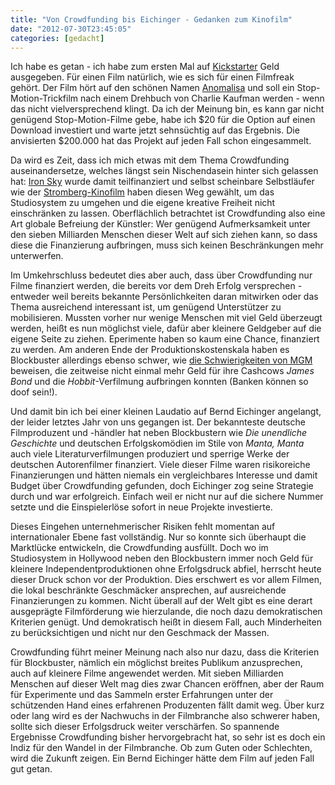 ```yaml
---
title: "Von Crowdfunding bis Eichinger - Gedanken zum Kinofilm"
date: "2012-07-30T23:45:05"
categories: [gedacht]
---
```


Ich habe es getan - ich habe zum ersten Mal auf [Kickstarter](http://www.kickstarter.com) Geld ausgegeben. Für einen Film natürlich, wie es sich für einen Filmfreak gehört. Der Film hört auf den schönen Namen [Anomalisa](http://www.kickstarter.com/projects/anomalisa/charlie-kaufmans-anomalisa) und soll ein Stop-Motion-Trickfilm nach einem Drehbuch von Charlie Kaufman werden - wenn das nicht vielversprechend klingt. Da ich der Meinung bin, es kann gar nicht genügend Stop-Motion-Filme gebe, habe ich \$20 für die Option auf einen Download investiert und warte jetzt sehnsüchtig auf das Ergebnis. Die anvisierten \$200.000 hat das Projekt auf jeden Fall schon eingesammelt.

Da wird es Zeit, dass ich mich etwas mit dem Thema Crowdfunding auseinandersetze, welches längst sein Nischendasein hinter sich gelassen hat: [Iron Sky](/2012/01/31/trash-auf-der-berlinale/) wurde damit teilfinanziert und selbst scheinbare Selbstläufer wie der [Stromberg-Kinofilm](http://www.myspass.de/myspass/specials/stromberg-kinofilm/) haben diesen Weg gewählt, um das Studiosystem zu umgehen und die eigene kreative Freiheit nicht einschränken zu lassen. Oberflächlich betrachtet ist Crowdfunding also eine Art globale Befreiung der Künstler: Wer genügend Aufmerksamkeit unter den sieben Milliarden Menschen dieser Welt auf sich ziehen kann, so dass diese die Finanzierung aufbringen, muss sich keinen Beschränkungen mehr unterwerfen.

Im Umkehrschluss bedeutet dies aber auch, dass über Crowdfunding nur Filme finanziert werden, die bereits vor dem Dreh Erfolg versprechen - entweder weil bereits bekannte Persönlichkeiten daran mitwirken oder das Thema ausreichend interessant ist, um genügend Unterstützer zu mobilisieren. Mussten vorher nur wenige Menschen mit viel Geld überzeugt werden, heißt es nun möglichst viele, dafür aber kleinere Geldgeber auf die eigene Seite zu ziehen. Eperimente haben so kaum eine Chance, finanziert zu werden. Am anderen Ende der Produktionskostenskala haben es Blockbuster allerdings ebenso schwer, wie [die Schwierigkeiten von MGM](http://www.filmstarts.de/nachrichten/18469334.html) beweisen, die zeitweise nicht einmal mehr Geld für ihre Cashcows *James Bond* und die *Hobbit*-Verfilmung aufbringen konnten (Banken können so doof sein!).

Und damit bin ich bei einer kleinen Laudatio auf Bernd Eichinger angelangt, der leider letztes Jahr von uns gegangen ist. Der bekannteste deutsche Filmproduzent und -händler hat neben Blockbustern wie *Die unendliche Geschichte* und deutschen Erfolgskomödien im Stile von *Manta, Manta* auch viele Literaturverfilmungen produziert und sperrige Werke der deutschen Autorenfilmer finanziert. Viele dieser Filme waren risikoreiche Finanzierungen und hätten niemals ein vergleichbares Interesse und damit Budget über Crowdfunding gefunden, doch Eichinger zog seine Strategie durch und war erfolgreich. Einfach weil er nicht nur auf die sichere Nummer setzte und die Einspielerlöse sofort in neue Projekte investierte.

Dieses Eingehen unternehmerischer Risiken fehlt momentan auf internationaler Ebene fast vollständig. Nur so konnte sich überhaupt die Marktlücke entwickeln, die Crowdfunding ausfüllt. Doch wo im Studiosystem in Hollywood neben den Blockbustern immer noch Geld für kleinere Independentproduktionen ohne Erfolgsdruck abfiel, herrscht heute dieser Druck schon vor der Produktion. Dies erschwert es vor allem Filmen, die lokal beschränkte Geschmäcker ansprechen, auf ausreichende Finanzierungen zu kommen. Nicht überall auf der Welt gibt es eine derart ausgeprägte Filmförderung wie hierzulande, die noch dazu demokratischen Kriterien genügt. Und demokratisch heißt in diesem Fall, auch Minderheiten zu berücksichtigen und nicht nur den Geschmack der Massen.

Crowdfunding führt meiner Meinung nach also nur dazu, dass die Kriterien für Blockbuster, nämlich ein möglichst breites Publikum anzusprechen, auch auf kleinere Filme angewendet werden. Mit sieben Milliarden Menschen auf dieser Welt mag dies zwar Chancen eröffnen, aber der Raum für Experimente und das Sammeln erster Erfahrungen unter der schützenden Hand eines erfahrenen Produzenten fällt damit weg. Über kurz oder lang wird es der Nachwuchs in der Filmbranche also schwerer haben, sollte sich dieser Erfolgsdruck weiter verschärfen. So spannende Ergebnisse Crowdfunding bisher hervorgebracht hat, so sehr ist es doch ein Indiz für den Wandel in der Filmbranche. Ob zum Guten oder Schlechten, wird die Zukunft zeigen. Ein Bernd Eichinger hätte dem Film auf jeden Fall gut getan.
